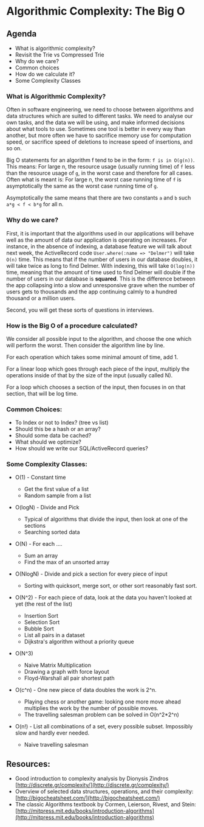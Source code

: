 # Algorithmic Complexity: The Big O

## Agenda
* What is algorithmic complexity?
* Revisit the Trie vs Compressed Trie
* Why do we care?
* Common choices
* How do we calculate it?
* Some Complexity Classes

### What is Algorithmic Complexity?

Often in software engineering, we need to choose between algorithms and data structures which are suited to different tasks.  We need to analyse our own tasks, and the data we will be using, and make informed decisions about what tools to use.  Sometimes one tool is better in every way than another, but more often we have to sacrifice memory use for computation speed, or sacrifice speed of deletions to increase speed of insertions, and so on.

Big O statements for an algorithm f tend to be in the form: `f is in O(g(n))`.  This means: For large n, the resource usage (usually running time) of `f` less than the resource usage of `g`, in the worst case and therefore for all cases.  Often what is meant is: For large n, the worst case running time of `f` is asymptotically the same as the worst case running time of `g`.  

Asymptotically the same means that there are two constants `a` and `b` such `a*g < f < b*g` for all n.

### Why do we care?

First, it is important that the algorithms used in our applications will behave well as the amount of data our application is operating on increases.  For instance, in the absence of indexing, a database feature we will talk about next week, the ActiveRecord code `User.where(:name => "Delmer")` will take `O(n)` time.  This means that if the number of users in our database doubles, it will take twice as long to find Delmer.  With indexing, this will take `O(log(n))` time, meaning that the amount of time used to find Delmer will double if the number of users in our database is __squared__.  This is the difference between the app collapsing into a slow and unresponsive grave when the number of users gets to thousands and the app continuing calmly to a hundred thousand or a million users.

Second, you will get these sorts of questions in interviews.

### How is the Big O of a procedure calculated?

We consider all possible input to the algorithm, and choose the one which will perform the worst.  Then consider the algorithm line by line.

For each operation which takes some minimal amount of time, add 1.  

For a linear loop which goes through each piece of the input, multiply the operations inside of that by the size of the input (usually called N).

For a loop which chooses a section of the input, then focuses in on that section, that will be log time.

### Common Choices:
* To Index or not to Index? (tree vs list)
* Should this be a hash or an array?
* Should some data be cached?
* What should we optimize?
* How should we write our SQL/ActiveRecord queries?

### Some Complexity Classes:
* O(1) - Constant time
   * Get the first value of a list
   * Random sample from a list

* O(logN) - Divide and Pick
   * Typical of algorithms that divide the input, then look at one of the sections
   * Searching sorted data

* O(N) - For each ....
   * Sum an array
   * Find the max of an unsorted array

* O(NlogN) - Divide and pick a section for every piece of input
   * Sorting with quicksort, merge sort, or other sort reasonably fast sort.

* O(N^2) - For each piece of data, look at the data you haven't looked at yet (the rest of the list)
   * Insertion Sort
   * Selection Sort
   * Bubble Sort
   * List all pairs in a dataset
   * Dijkstra's algorithm without a priority queue
   
* O(N^3)
	* Naive Matrix Multiplication
   * Drawing a graph with force layout
   * Floyd-Warshall all pair shortest path

* O(c^n) - One new piece of data doubles the work is 2^n.
  * Playing chess or another game: looking one more move ahead multiplies the work by the number of possible moves.
  * The travelling salesman problem can be solved in O(n^2*2^n)

* O(n!) - List all combinations of a set, every possible subset.  Impossibly slow and hardly ever needed.
  * Naive travelling salesman
  
## Resources:
* Good introduction to complexity analysis by Dionysis Zindros [http://discrete.gr/complexity/](http://discrete.gr/complexity/)
* Overview of selected data structures, operations, and their complexity: [http://bigocheatsheet.com/](http://bigocheatsheet.com/)
* The classic Algorithms textbook by Cormen, Leierson, Rivest, and Stein: [http://mitpress.mit.edu/books/introduction-algorithms](http://mitpress.mit.edu/books/introduction-algorithms)
